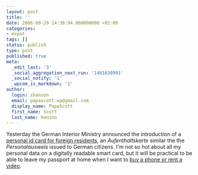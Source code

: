 ```yaml
---
layout: post
title: ''
date: 2006-09-29 14:30:04.000000000 +02:00
categories:
- expat
tags: []
status: publish
type: post
published: true
meta:
  _edit_last: '3'
  _social_aggregation_next_run: '1401630991'
  _social_notify: '1'
  _wpcom_is_markdown: '1'
author:
  login: shanson
  email: papascott-wp@gmail.com
  display_name: PapaScott
  first_name: Scott
  last_name: Hanson
---
```

<p>Yesterday the German Interior Ministry announced the introduction of a <a href="http://www.spiegel.de/politik/deutschland/0,1518,439937,00.html" title="Ausweise: Innenministerium plant elektronische 'Ausländerkarte' - Politik - SPIEGEL ONLINE - Nachrichten">personal id card for foreign residents</a>, an <em>Aufenthaltskarte</em> similar the the <em>Personalausweis</em> issued to German citizens. I'm not so hot about all my personal data on a digitally readable smart card, but it will be practical to be able to leave my passport at home when I want to <a href="http://www.papascott.de/archives/2005/11/04/things-an-american-cant-do-in-germany-get-a-official-id-card/">buy a phone or rent a video</a>.</p>
